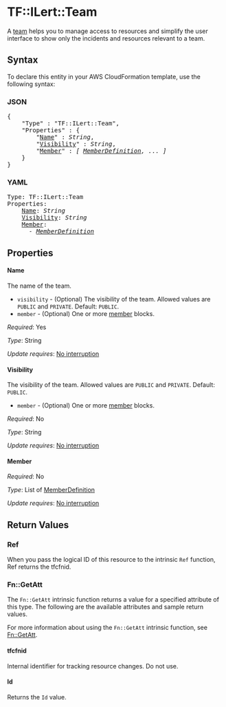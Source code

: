 # TF::ILert::Team

A [team](https://api.ilert.com/api-docs/#tag/Teams) helps you to manage access to resources and simplify the user interface to show only the incidents and resources relevant to a team.

## Syntax

To declare this entity in your AWS CloudFormation template, use the following syntax:

### JSON

<pre>
{
    "Type" : "TF::ILert::Team",
    "Properties" : {
        "<a href="#name" title="Name">Name</a>" : <i>String</i>,
        "<a href="#visibility" title="Visibility">Visibility</a>" : <i>String</i>,
        "<a href="#member" title="Member">Member</a>" : <i>[ <a href="memberdefinition.md">MemberDefinition</a>, ... ]</i>
    }
}
</pre>

### YAML

<pre>
Type: TF::ILert::Team
Properties:
    <a href="#name" title="Name">Name</a>: <i>String</i>
    <a href="#visibility" title="Visibility">Visibility</a>: <i>String</i>
    <a href="#member" title="Member">Member</a>: <i>
      - <a href="memberdefinition.md">MemberDefinition</a></i>
</pre>

## Properties

#### Name

The name of the team.
- `visibility` - (Optional) The visibility of the team. Allowed values are `PUBLIC` and `PRIVATE`. Default: `PUBLIC`.
- `member` - (Optional) One or more [member](#member-arguments) blocks.

_Required_: Yes

_Type_: String

_Update requires_: [No interruption](https://docs.aws.amazon.com/AWSCloudFormation/latest/UserGuide/using-cfn-updating-stacks-update-behaviors.html#update-no-interrupt)

#### Visibility

The visibility of the team. Allowed values are `PUBLIC` and `PRIVATE`. Default: `PUBLIC`.
- `member` - (Optional) One or more [member](#member-arguments) blocks.

_Required_: No

_Type_: String

_Update requires_: [No interruption](https://docs.aws.amazon.com/AWSCloudFormation/latest/UserGuide/using-cfn-updating-stacks-update-behaviors.html#update-no-interrupt)

#### Member

_Required_: No

_Type_: List of <a href="memberdefinition.md">MemberDefinition</a>

_Update requires_: [No interruption](https://docs.aws.amazon.com/AWSCloudFormation/latest/UserGuide/using-cfn-updating-stacks-update-behaviors.html#update-no-interrupt)

## Return Values

### Ref

When you pass the logical ID of this resource to the intrinsic `Ref` function, Ref returns the tfcfnid.

### Fn::GetAtt

The `Fn::GetAtt` intrinsic function returns a value for a specified attribute of this type. The following are the available attributes and sample return values.

For more information about using the `Fn::GetAtt` intrinsic function, see [Fn::GetAtt](https://docs.aws.amazon.com/AWSCloudFormation/latest/UserGuide/intrinsic-function-reference-getatt.html).

#### tfcfnid

Internal identifier for tracking resource changes. Do not use.

#### Id

Returns the <code>Id</code> value.

